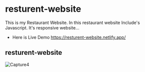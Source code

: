 # resturent-website

This is my Restaurant Website. In this restaurant website Include's Javascript. It's responsive website...

- Here is Live Demo https://resturent-website.netlify.app/

## resturent-website

![Capture4](https://user-images.githubusercontent.com/90317197/162258097-3fe5e7f7-c512-4d4b-83d3-07dd3af70286.JPG)







